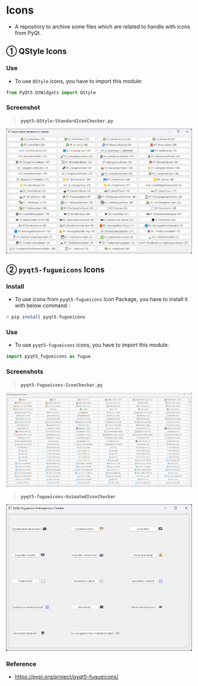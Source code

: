 # Icons

- A repository to archive some files which are related to handle with icons from PyQt.

## ① QStyle Icons
### Use
- To use `QStyle` icons, you have to import this module:

```py
from PyQt5.QtWidgets import QStyle
```

### Screenshot

> **`pyqt5-QStyle-StandardIconChecker.py`**

![QStyle Standard Icon Checker](./images/QStyleStandardIconChecker.png)


## ② `pyqt5-fugueicons` Icons

### Install
- To use icons from `pyqt5-fugueicons` Icon Package, you have to install it with below command :

```bash
> pip install pyqt5-fugueicons
```

### Use
- To use `pyqt5-fugueicons` icons, you have to import this module:

```py
import pyqt5_fugueicons as fugue
```

### Screenshots

> **`pyqt5-fugueicons-IconChecker.py`**

![pyqt5-fugeicons Icon Checker](./images/fugueiconsIconChecker.png)

> **`pyqt5-fugueicons-AnimatedIconChecker`**

![pyqt5-fugeicons Animated Icon Checker](./images/fugueiconsAnimatedIconChecker.png)

### Reference
- https://pypi.org/project/pyqt5-fugueicons/